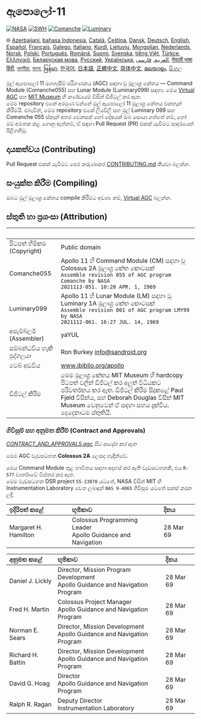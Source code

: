 # ඇපොලෝ-11

[![NASA][1]][2]
[![SWH]][SWH_URL]
[![Comanche]][ComancheMilestone]
[![Luminary]][LuminaryMilestone]

🌐
[Azerbaijani][AZ],
[bahasa Indonesia][ID],
[Català][CA],
[Čeština][CZ],
[Dansk][DA],
[Deutsch][DE],
[English][EN],
[Español][ES],
[Français][FR],
[Galego][GL],
[Italiano][IT],
[Kurdî][KU],
[Lietuvių][LT],
[Mongolian][MN],
[Nederlands][NL],
[Norsk][NO],
[Polski][PL],
[Português][PT_BR],
[Română][RO],
[Suomi][FI],
[Svenska][SV],
[tiếng Việt][VI],
[Türkçe][TR],
[Ελληνικά][GR],
[Беларуская мова][BE],
[Русский][RU],
[Українська][UK],
[العربية][AR],
[فارسی][FA],
[नेपाली भाषा][NE]
[हिंदी][HI_IN],
[অসমীয়া][AS_IN],
[বাংলা][BD_BN],
[မြန်မာ][MM],
[한국어][KO_KR],
[日本語][JA],
[正體中文][ZH_TW],
[简体中文][ZH_CN],
[മലയാളം][ML],
[සිංහල][SI]

[AR]:Translations/README.ar.md
[AS_IN]:Translations/README.as_in.md
[AZ]:Translations/README.az.md
[BD_BN]:Translations/README.bd_bn.md
[BE]:Translations/README.be.md
[CA]:Translations/README.ca.md
[CZ]:Translations/README.cz.md
[DA]:Translations/README.da.md
[DE]:Translations/README.de.md
[EN]:README.md
[ES]:Translations/README.es.md
[FA]:Translations/README.fa.md
[FI]:Translations/README.fi.md
[FR]:Translations/README.fr.md
[GL]:Translations/README.gl.md
[GR]:Translations/README.gr.md
[HI_IN]:Translations/README.hi_in.md
[ID]:Translations/README.id.md
[IT]:Translations/README.it.md
[JA]:Translations/README.ja.md
[KO_KR]:Translations/README.ko_kr.md
[KU]:Translations/README.ku.md
[LT]:Translations/README.lt.md
[MM]:Translations/README.mm.md
[MN]:Translations/README.mn.md
[NE]:Translations/README.ne.md
[NL]:Translations/README.nl.md
[NO]:Translations/README.no.md
[PL]:Translations/README.pl.md
[PT_BR]:Translations/README.pt_br.md
[RO]:Translations/README.ro.md
[RU]:Translations/README.ru.md
[SV]:Translations/README.sv.md
[TR]:Translations/README.tr.md
[UK]:Translations/README.uk.md
[VI]:Translations/README.vi.md
[ZH_CN]:Translations/README.zh_cn.md
[ZH_TW]:Translations/README.zh_tw.md
[ML]:Translations/README.ml.md
[SI]:Translations/README.si.md

මුල් ඇපොලෝ 11 මගගැසීම් පරිගණකය (AGC) සඳහා වූ මූලාශ්‍ර කේතය — Command Module (Comanche055) සහ Lunar Module (Luminary099) සඳහා. මෙය [Virtual AGC][3] සහ [MIT Museum][4] හි කණ්ඩායම් විසින් ඩිජිටල් කර ඇත.  
මෙම repository එකේ අරමුණ වන්නේ මුල් ඇපොලෝ 11 මූලාශ්‍ර කේතය එකතැන් කිරීමයි. එබැවින්, මෙම repository එකේ ලියවිලි සහ මුල් Luminary 099 සහ Comanche 055 ස්කෑන් අතර වෙනසක් හෝ දෝෂයක් ඔබ සොයා ගත්තේ නම්, හෝ මම අමතක කළ ගොනු ඇත්නම්, ඒ සඳහා Pull Request (PR) එකක් යැවීමට සාදරයෙන් පිළිගනිමු.

## දායකත්වය (Contributing)

Pull Request එකක් යැවීමට පෙර කරුණාකර [CONTRIBUTING.md][7] කියවා බලන්න.

## සංයුක්ත කිරීම (Compiling)

ඔබට මුල් මූලාශ්‍ර කේතය compile කිරීමට අවශ්‍ය නම්, [Virtual AGC][8] බලන්න.

## ස්තුති හා ප්‍රශංසා (Attribution)

| &nbsp; | &nbsp; |
| :------------- | :----- |
| පිටපත් හිමිකම (Copyright) | Public domain |
| Comanche055 | Apollo 11 හි Command Module (CM) සඳහා වූ Colossus 2A මූලාශ්‍ර කේත කොටසක්<br>`Assemble revision 055 of AGC program Comanche by NASA`<br>`2021113-051. 10:28 APR. 1, 1969` |
| Luminary099 | Apollo 11 හි Lunar Module (LM) සඳහා වූ Luminary 1A මූලාශ්‍ර කේත කොටසක්<br>`Assemble revision 001 of AGC program LMY99 by NASA`<br>`2021112-061. 16:27 JUL. 14, 1969` |
| අසැම්බ්ලර් (Assembler) | yaYUL |
| සම්බන්ධවිය හැකි පුද්ගලයා | Ron Burkey <info@sandroid.org> |
| වෙබ් අඩවිය | www.ibiblio.org/apollo |
| ඩිජිටල් කිරීම | මෙම මූලාශ්‍ර කේතය MIT Museum හි hardcopy පිටපත් වලින් ඩිජිටල් කර අලුත් විධියකට පරිවර්තනය කර ඇත. ඩිජිටල් කිරීම සිදුකළේ Paul Fjeld විසින්ය, සහ Deborah Douglas විසින් MIT Museum වෙනුවෙන් ඒ සඳහා සහය දැක්වීය. දෙදෙනාටම ස්තුතියි. |

### ගිවිසුම් සහ අනුමත කිරීම් (Contract and Approvals)

*[CONTRACT_AND_APPROVALS.agc] සිට ආදේශ කර ඇත*

මෙම AGC වැඩසටහන **Colossus 2A** ලෙසද හැඳින්වේ.

මෙය Command Module තුළ භාවිතය සඳහා අදහස් කර ඇති වැඩසටහනකි, එය `R-577` වාර්තාවේ විස්තර කර ඇත.  
මෙම වැඩසටහන DSR project `55-23870` යටතේ, NASA විසින් MIT හි Instrumentation Laboratory වෙත ලබාදුන් `NAS 9-4065` ගිවිසුම යටතේ සකස් කරන ලදී.

| ඉදිරිපත් කළේ | භූමිකාව | දිනය |
| :------------------- | :--- | :--- |
| Margaret H. Hamilton | Colossus Programming Leader<br>Apollo Guidance and Navigation | 28 Mar 69 |

| අනුමත කළේ | භූමිකාව | දිනය |
| :---------------- | :--- | :--- |
| Daniel J. Lickly | Director, Mission Program Development<br>Apollo Guidance and Navigation Program | 28 Mar 69 |
| Fred H. Martin | Colossus Project Manager<br>Apollo Guidance and Navigation Program | 28 Mar 69 |
| Norman E. Sears | Director, Mission Development<br>Apollo Guidance and Navigation Program | 28 Mar 69 |
| Richard H. Battin | Director, Mission Development<br>Apollo Guidance and Navigation Program | 28 Mar 69 |
| David G. Hoag | Director<br>Apollo Guidance and Navigation Program | 28 Mar 69 |
| Ralph R. Ragan | Deputy Director<br>Instrumentation Laboratory | 28 Mar 69 |

[CONTRACT_AND_APPROVALS.agc]:https://github.com/chrislgarry/Apollo-11/blob/master/Comanche055/CONTRACT_AND_APPROVALS.agc
[1]:https://flat.badgen.net/badge/NASA/Mission%20Overview/0B3D91
[2]:https://www.nasa.gov/mission_pages/apollo/missions/apollo11.html
[3]:http://www.ibiblio.org/apollo/
[4]:http://web.mit.edu/museum/
[5]:http://www.ibiblio.org/apollo/ScansForConversion/Luminary099/
[6]:http://www.ibiblio.org/apollo/ScansForConversion/Comanche055/
[7]:https://github.com/chrislgarry/Apollo-11/blob/master/CONTRIBUTING.md
[8]:https://github.com/rburkey2005/virtualagc
[SWH]:https://flat.badgen.net/badge/Software%20Heritage/Archive/0B3D91
[SWH_URL]:https://archive.softwareheritage.org/browse/origin/https://github.com/chrislgarry/Apollo-11/
[Comanche]:https://flat.badgen.net/github/milestones/chrislgarry/Apollo-11/1
[ComancheMilestone]:https://github.com/chrislgarry/Apollo-11/milestone/1
[Luminary]:https://flat.badgen.net/github/milestones/chrislgarry/Apollo-11/2
[LuminaryMilestone]:https://github.com/chrislgarry/Apollo-11/milestone/2
